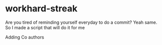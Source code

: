 # workhard-streak
Are you tired of reminding yourself everyday to do a commit? Yeah same. So I made a script that will do it for me

Adding Co authors
